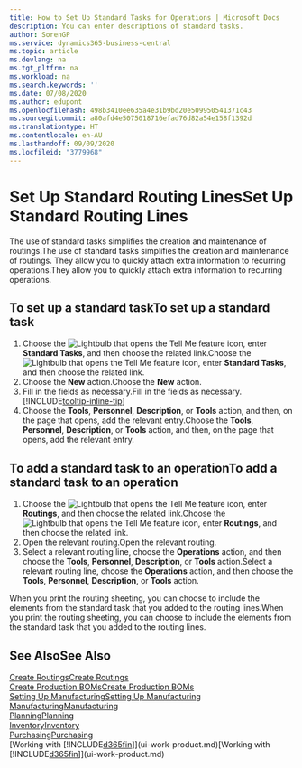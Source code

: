 ```yaml
---
title: How to Set Up Standard Tasks for Operations | Microsoft Docs
description: You can enter descriptions of standard tasks.
author: SorenGP
ms.service: dynamics365-business-central
ms.topic: article
ms.devlang: na
ms.tgt_pltfrm: na
ms.workload: na
ms.search.keywords: ''
ms.date: 07/08/2020
ms.author: edupont
ms.openlocfilehash: 498b3410ee635a4e31b9bd20e509950541371c43
ms.sourcegitcommit: a80afd4e5075018716efad76d82a54e158f1392d
ms.translationtype: HT
ms.contentlocale: en-AU
ms.lasthandoff: 09/09/2020
ms.locfileid: "3779968"
---
```

# <a name="set-up-standard-routing-lines"></a><span data-ttu-id="6ef17-103">Set Up Standard Routing Lines</span><span class="sxs-lookup"><span data-stu-id="6ef17-103">Set Up Standard Routing Lines</span></span>

<span data-ttu-id="6ef17-104">The use of standard tasks simplifies the creation and maintenance of routings.</span><span class="sxs-lookup"><span data-stu-id="6ef17-104">The use of standard tasks simplifies the creation and maintenance of routings.</span></span> <span data-ttu-id="6ef17-105">They allow you to quickly attach extra information to recurring operations.</span><span class="sxs-lookup"><span data-stu-id="6ef17-105">They allow you to quickly attach extra information to recurring operations.</span></span>

## <a name="to-set-up-a-standard-task"></a><span data-ttu-id="6ef17-106">To set up a standard task</span><span class="sxs-lookup"><span data-stu-id="6ef17-106">To set up a standard task</span></span>

1. <span data-ttu-id="6ef17-107">Choose the ![Lightbulb that opens the Tell Me feature](media/ui-search/search_small.png "Tell me what you want to do") icon, enter **Standard Tasks**, and then choose the related link.</span><span class="sxs-lookup"><span data-stu-id="6ef17-107">Choose the ![Lightbulb that opens the Tell Me feature](media/ui-search/search_small.png "Tell me what you want to do") icon, enter **Standard Tasks**, and then choose the related link.</span></span>
2. <span data-ttu-id="6ef17-108">Choose the **New** action.</span><span class="sxs-lookup"><span data-stu-id="6ef17-108">Choose the **New** action.</span></span>
3. <span data-ttu-id="6ef17-109">Fill in the fields as necessary.</span><span class="sxs-lookup"><span data-stu-id="6ef17-109">Fill in the fields as necessary.</span></span> [!INCLUDE[tooltip-inline-tip](includes/tooltip-inline-tip_md.md)]
4. <span data-ttu-id="6ef17-110">Choose the **Tools**, **Personnel**, **Description**, or **Tools** action, and then, on the page that opens, add the relevant entry.</span><span class="sxs-lookup"><span data-stu-id="6ef17-110">Choose the **Tools**, **Personnel**, **Description**, or **Tools** action, and then, on the page that opens, add the relevant entry.</span></span>

## <a name="to-add-a-standard-task-to-an-operation"></a><span data-ttu-id="6ef17-111">To add a standard task to an operation</span><span class="sxs-lookup"><span data-stu-id="6ef17-111">To add a standard task to an operation</span></span>

1. <span data-ttu-id="6ef17-112">Choose the ![Lightbulb that opens the Tell Me feature](media/ui-search/search_small.png "Tell me what you want to do") icon, enter **Routings**, and then choose the related link.</span><span class="sxs-lookup"><span data-stu-id="6ef17-112">Choose the ![Lightbulb that opens the Tell Me feature](media/ui-search/search_small.png "Tell me what you want to do") icon, enter **Routings**, and then choose the related link.</span></span>
2. <span data-ttu-id="6ef17-113">Open the relevant routing.</span><span class="sxs-lookup"><span data-stu-id="6ef17-113">Open the relevant routing.</span></span>
3. <span data-ttu-id="6ef17-114">Select a relevant routing line, choose the **Operations** action, and then choose the **Tools**, **Personnel**, **Description**, or **Tools** action.</span><span class="sxs-lookup"><span data-stu-id="6ef17-114">Select a relevant routing line, choose the **Operations** action, and then choose the **Tools**, **Personnel**, **Description**, or **Tools** action.</span></span>

<span data-ttu-id="6ef17-115">When you print the routing sheeting, you can choose to include the elements from the standard task that you added to the routing lines.</span><span class="sxs-lookup"><span data-stu-id="6ef17-115">When you print the routing sheeting, you can choose to include the elements from the standard task that you added to the routing lines.</span></span>

## <a name="see-also"></a><span data-ttu-id="6ef17-116">See Also</span><span class="sxs-lookup"><span data-stu-id="6ef17-116">See Also</span></span>

[<span data-ttu-id="6ef17-117">Create Routings</span><span class="sxs-lookup"><span data-stu-id="6ef17-117">Create Routings</span></span>](production-how-to-create-routings.md)  
[<span data-ttu-id="6ef17-118">Create Production BOMs</span><span class="sxs-lookup"><span data-stu-id="6ef17-118">Create Production BOMs</span></span>](production-how-to-create-production-boms.md)  
[<span data-ttu-id="6ef17-119">Setting Up Manufacturing</span><span class="sxs-lookup"><span data-stu-id="6ef17-119">Setting Up Manufacturing</span></span>](production-configure-production-processes.md)  
[<span data-ttu-id="6ef17-120">Manufacturing</span><span class="sxs-lookup"><span data-stu-id="6ef17-120">Manufacturing</span></span>](production-manage-manufacturing.md)  
[<span data-ttu-id="6ef17-121">Planning</span><span class="sxs-lookup"><span data-stu-id="6ef17-121">Planning</span></span>](production-planning.md)  
[<span data-ttu-id="6ef17-122">Inventory</span><span class="sxs-lookup"><span data-stu-id="6ef17-122">Inventory</span></span>](inventory-manage-inventory.md)  
[<span data-ttu-id="6ef17-123">Purchasing</span><span class="sxs-lookup"><span data-stu-id="6ef17-123">Purchasing</span></span>](purchasing-manage-purchasing.md)  
<span data-ttu-id="6ef17-124">[Working with [!INCLUDE[d365fin](includes/d365fin_md.md)]](ui-work-product.md)</span><span class="sxs-lookup"><span data-stu-id="6ef17-124">[Working with [!INCLUDE[d365fin](includes/d365fin_md.md)]](ui-work-product.md)</span></span>  
